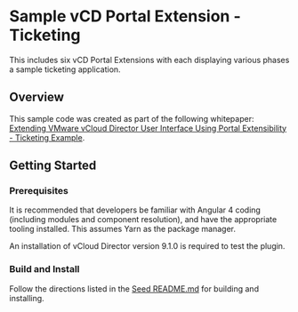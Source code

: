 # Sample vCD Portal Extension - Ticketing
This includes six vCD Portal Extensions with each displaying various phases a sample ticketing application.

## Overview ##
This sample code was created as part of the following whitepaper: [Extending VMware vCloud Director User Interface Using Portal Extensibility - Ticketing Example](https://www.vmware.com/content/dam/digitalmarketing/vmware/en/pdf/vcat/vmware-extending-vcloud-director-user-interface-using-portal-extensibility-ticketing-example.pdf).

## Getting Started ##

### Prerequisites ###
It is recommended that developers be familiar with Angular 4 coding (including modules and component resolution), and have the appropriate tooling installed.  This assumes Yarn as the package manager.

An installation of vCloud Director version 9.1.0 is required to test the plugin.

### Build and Install ###
Follow the directions listed in the [Seed README.md](../../vcd-plugin-seed/README.md) for building and installing.
